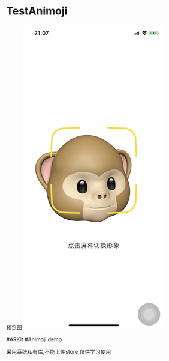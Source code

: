 # TestAnimoji

预览图
![](https://github.com/kevinMkY/TestAnimoji/blob/master/TestAnimoji/preview.png) 

#ARKit #Animoji demo

采用系统私有库,不能上传store,仅供学习使用
